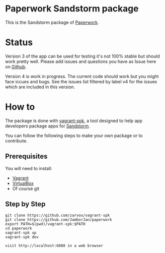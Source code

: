 # Paperwork Sandstorm package

This is the Sandstorm package of [Paperwork](http://paperwork.rocks/).

# Status

Version 3 of the app can be used for testing it's not 100% stable but should work pretty well. Please add issues and questions you have as Issue here on [Github](https://github.com/JamborJan/paperwork/issues).

Version 4 is work in progress. The current code should work but you might face iccues and bugs. See the issues list filtered by label v4 for the issues which are included in this version.

# How to

The package is done with [vagrant-spk](https://github.com/zarvox/vagrant-spk), a tool designed to help app developers package apps for [Sandstorm](https://sandstorm.io).

You can follow the following steps to make your own package or to contribute.

## Prerequisites

You will need to install:
- [Vagrant](https://www.vagrantup.com/)
- [VirtualBox](https://www.virtualbox.org/wiki/Downloads)
- Of course git

## Step by Step

    git clone https://github.com/zarvox/vagrant-spk
    git clone https://github.com/JamborJan/paperwork
    export PATH=$(pwd)/vagrant-spk:$PATH
    cd paperwork
    vagrant-spk up
    vagrant-spk dev
    
    visit http://localhost:6080 in a web browser
